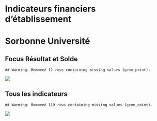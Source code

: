 Indicateurs financiers d’établissement
================

# Sorbonne Université

## Focus Résultat et Solde

    ## Warning: Removed 12 rows containing missing values (geom_point).

![](sorbonne_université_files/figure-gfm/etab.focus-1.png)<!-- -->

## Tous les indicateurs

    ## Warning: Removed 119 rows containing missing values (geom_point).

![](sorbonne_université_files/figure-gfm/etab-1.png)<!-- -->

